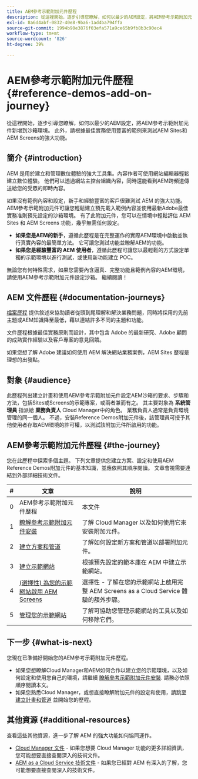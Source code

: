 ```yaml
---
title: AEM參考示範附加元件歷程
description: 從這裡開始，逐步引導您瞭解，如何以最少的AEM設定，將AEM參考示範附加元件新增到沙箱環境。 此外，請根據最佳實務使用豐富的範例來測試AEM的強大功能。
exl-id: 8a6d4abf-0832-40e8-9ba6-1ad4ba794ffa
source-git-commit: 1994b90e3876f03efa571a9ce65b9fb8b3c90ec4
workflow-type: tm+mt
source-wordcount: '826'
ht-degree: 39%

---
```


# AEM參考示範附加元件歷程 {#reference-demos-add-on-journey}

從這裡開始，逐步引導您瞭解，如何以最少的AEM設定，將AEM參考示範附加元件新增到沙箱環境。 此外，請根據最佳實務使用豐富的範例來測試AEM Sites和AEM Screens的強大功能。

## 簡介 {#introduction}

AEM 是用於建立和管理數位體驗的強大工具集。內容作者可使用網站編輯器輕鬆建立數位體驗。 他們可以透過網站主控台組織內容，同時還能看到AEM跨頻道傳送給您的受眾的即時內容。

如果沒有範例內容和設定，新手和經驗豐富的客戶很難測試 AEM 的強大功能。AEM參考示範附加元件可讓您輕鬆建立預先載入範例內容並使用最新Adobe最佳實務准則預先設定的沙箱環境。 有了此附加元件，您可以在情境中輕鬆評估 AEM Sites 和 AEM Screens 功能，幾乎無需任何設定。

* **如果您是AEM的新手**，遵循此歷程是在完整運作的實際AEM環境中啟動並執行真實內容的最簡單方法。 它可讓您測試功能並瞭解AEM的功能。
* **如果您是經驗豐富的 AEM 使用者**，遵循此歷程可讓您以最輕鬆的方式設定單獨的示範環境以進行測試，或使用新功能建立 POC。

無論您有何特殊需求，如果您需要內含逼真、完整功能且範例內容的AEM環境，請使用AEM參考示範附加元件設定沙箱。 繼續閱讀！

## AEM 文件歷程 {#documentation-journeys}

[檔案歷程](/help/journey-documentation/documentation-journeys.md) 提供敘述來協助讀者從頭到尾理解和解決業務問題，同時將採用的先前主題或AEM知識降至最低，藉以連結許多不同的主題和功能。

文件歷程根據最佳實務原則而設計，其中包含 Adobe 的最新研究、Adobe 顧問的成熟實作經驗以及客戶專案的意見回饋。

如果您想了解 Adobe 建議如何使用 AEM 解決網站業務案例，AEM Sites 歷程是理想的出發點。

## 對象 {#audience}

此歷程列出建立計畫和使用AEM參考示範附加元件設定AEM沙箱的要求、步驟和方法，包括Sites或Screens的示範專案，或兩者兼而有之。 其主要對象為 **系統管理員** 指派給 **業務負責人** Cloud Manager中的角色。 業務負責人通常是負責環境管理的同一個人。 不過，安裝Reference Demos附加元件後，該管理員可授予其他使用者存取AEM環境的許可權，以測試該附加元件所啟用的功能。

## AEM參考示範附加元件歷程 {#the-journey}

您在此歷程中探索多個主題。 下列文章提供您建立方案、設定和使用AEM Reference Demos附加元件的基本知識，並應依照其順序閱讀。 文章會視需要連結到外部詳細技術文件。

| # | 文章 | 說明 |
|---|---|---|
| 0 | AEM參考示範附加元件歷程 | 本文件 |
| 1 | [瞭解參考示範附加元件安裝](installation.md) | 了解 Cloud Manager 以及如何使用它來安裝附加元件。 |
| 2 | [建立方案和管道](create-program.md) | 了解如何設定新方案和管道以部署附加元件。 |
| 3 | [建立示範網站](create-site.md) | 根據預先設定的範本庫在 AEM 中建立示範網站。 |
| 4 | [(選擇性) 為您的示範網站啟用 AEM Screens](screens.md) | 選擇性 - 了解在您的示範網站上啟用完整 AEM Screens as a Cloud Service 體驗的額外步驟。 |
| 5 | [管理您的示範網站](manage.md) | 了解可協助您管理示範網站的工具以及如何移除它們。 |

## 下一步 {#what-is-next}

您現在已準備好開始您的AEM參考示範附加元件歷程。

* 如果您想瞭解Cloud Manager和AEM如何合作以建立您的示範環境，以及如何設定和使用您自己的環境，請繼續 [瞭解參考示範附加元件安裝](installation.md). 請務必依照順序閱讀本文。
* 如果您熟悉Cloud Manager，或想直接瞭解附加元件的設定和使用，請跳至 [建立計畫和管道](create-program.md) 並開始您的歷程。

## 其他資源 {#additional-resources}

查看這些其他資源，進一步了解 AEM 的強大功能如何協同運作。

* [Cloud Manager 文件](https://experienceleague.adobe.com/docs/experience-manager-cloud-service/content/onboarding/journey/cloud-manager.html) - 如果您想要 Cloud Manager 功能的更多詳細資訊，您可能想要直接查閱深入的技術文件。
* [AEM as a Cloud Service 技術文件](https://experienceleague.adobe.com/docs/experience-manager-cloud-service.html) - 如果您已經對 AEM 有深入的了解，您可能想要直接查閱深入的技術文件。
